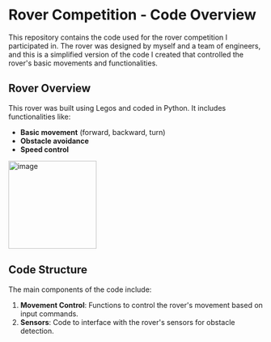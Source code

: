 # **Rover Competition - Code Overview**

This repository contains the code used for the rover competition I participated in. The rover was designed by myself and a team of engineers, and this is a simplified version of the code I created that controlled the rover's basic movements and functionalities.

## **Rover Overview**

This rover was built using Legos and coded in Python. It includes functionalities like:
- **Basic movement** (forward, backward, turn)
- **Obstacle avoidance**
- **Speed control**


<img width="174" alt="image" src="https://github.com/user-attachments/assets/5495c829-f48c-4d29-b25b-4082efa40cc8">

## **Code Structure**
The main components of the code include:

1. **Movement Control**: Functions to control the rover's movement based on input commands.
2. **Sensors**: Code to interface with the rover's sensors for obstacle detection.


